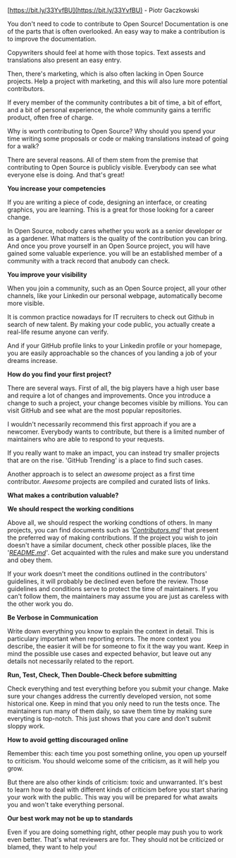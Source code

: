 [https://bit.ly/33YvfBU](https://bit.ly/33YvfBU) - Piotr Gaczkowski

You don't need to code to contribute to Open Source! Documentation is one of the parts that is often overlooked. An easy way to make a contribution is to improve the documentation.

Copywriters should feel at home with those topics. Text assests and translations also present an easy entry.

Then, there's marketing, which is also often lacking in Open Source projects. Help a project with marketing, and this will also lure more potential contributors.

If every member of the community contributes a bit of time, a bit of effort, and a bit of personal experience, the whole community gains a terrific product, often free of charge.

Why is worth contributing to Open Source? Why should you spend your time writing some proposals or code or making translations instead of going for a walk?

There are several reasons. All of them stem from the premise that contributing to Open Source is publicly visible. Everybody can see what everyone else is doing. And that's great!

**You increase your competencies**

If you are writing a piece of code, designing an interface, or creating graphics, you are learning. This is a great for those looking for a career change.

In Open Source, nobody cares whether you work as a senior developer or as a gardener. What matters is the quality of the contribution you can bring. And once you prove yourself in an Open Source project, you will have gained some valuable experience. you will be an established member of a community with a track record that anubody can check.

**You improve your visibility**

When you join a community, such as an Open Source project, all your other channels, like your Linkedin our personal webpage, automatically become more visible.

It is common practice nowadays for IT recruiters to check out Github in search of new talent. By making your code public, you actually create a real-life resume anyone can verify.

And if your GitHub profile links to your Linkedin profile or your homepage, you are easily approachable so the chances of you landing a job of your dreams increase.

**How do you find your first project?**

There are several ways. First of all, the big players have a high user base and require a lot of changes and improvements. Once you introduce a change to such a project, your change becomes visible by millions. You can visit GitHub and see what are the most popular repositories.

I wouldn't necessarily recommend this first approach if you are a newcomer. Everybody wants to contribute, but there is a limited number of maintainers who are able to respond to your requests.

If you really want to make an impact, you can instead try smaller projects that are on the rise. 'GitHub Trending' is a place to find such cases.

Another approach is to select an _awesome_ project as a first time contributor. _Awesome_ projects are compiled and curated lists of links.

**What makes a contribution valuable?**

**We should respect the working conditions**

Above all, we should respect the working condtions of others. In many projects, you can find documents such as _'[Contributors.md](http://Contributors.md)'_ that present the preferred way of making contributions. If the project you wish to join doesn't have a similar document, check other possible places, like the '_[README.md](http://README.md)'_. Get acquainted with the rules and make sure you understand and obey them.

If your work doesn't meet the conditions outlined in the contributors' guidelines, it will probably be declined even before the review. Those guidelines and conditions serve to protect the time of maintainers. If you can't follow them, the maintainers may assume you are just as careless with the other work you do.

**Be Verbose in Communication**

Write down everything you know to explain the context in detail. This is particulary important when reporting errors. The more context you describe, the easier it will be for someone to fix it the way you want. Keep in mind the possible use cases and expected behavior, but leave out any details not necessarily related to the report.

**Run, Test, Check, Then Double-Check before submitting**

Check everything and test everything before you submit your change. Make sure your changes address the currently developed version, not some historical one. Keep in mind that you only need to run the tests once. The maintainers run many of them daily, so save them time by making sure everyting is top-notch. This just shows that you care and don't submit sloppy work.

**How to avoid getting discouraged online**

Remember this: each time you post something online, you open up yourself to criticism. You should welcome some of the criticism, as it will help you grow.

But there are also other kinds of criticism: toxic and unwarranted. It's best to learn how to deal with different kinds of criticism before you start sharing your work with the public. This way you will be prepared for what awaits you and won't take everything personal.

**Our best work may not be up to standards**

Even if you are doing something right, other people may push you to work even better. That's what reviewers are for. They should not be criticized or blamed, they want to help you!